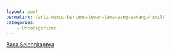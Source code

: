 ```yaml
---
layout: post
permalink: /arti-mimpi-bertemu-teman-lama-yang-sedang-hamil/
categories:
    - Uncategorized
---
```


[Baca Selengkapnya](/04)